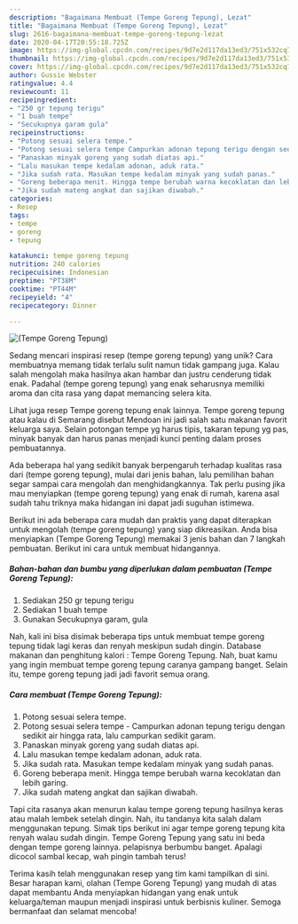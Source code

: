 ```yaml
---
description: "Bagaimana Membuat (Tempe Goreng Tepung), Lezat"
title: "Bagaimana Membuat (Tempe Goreng Tepung), Lezat"
slug: 2616-bagaimana-membuat-tempe-goreng-tepung-lezat
date: 2020-04-17T20:55:18.725Z
image: https://img-global.cpcdn.com/recipes/9d7e2d117da13ed3/751x532cq70/tempe-goreng-tepung-foto-resep-utama.jpg
thumbnail: https://img-global.cpcdn.com/recipes/9d7e2d117da13ed3/751x532cq70/tempe-goreng-tepung-foto-resep-utama.jpg
cover: https://img-global.cpcdn.com/recipes/9d7e2d117da13ed3/751x532cq70/tempe-goreng-tepung-foto-resep-utama.jpg
author: Gussie Webster
ratingvalue: 4.4
reviewcount: 11
recipeingredient:
- "250 gr tepung terigu"
- "1 buah tempe"
- "Secukupnya garam gula"
recipeinstructions:
- "Potong sesuai selera tempe."
- "Potong sesuai selera tempe Campurkan adonan tepung terigu dengan sedikit air hingga rata, lalu campurkan sedikit garam."
- "Panaskan minyak goreng yang sudah diatas api."
- "Lalu masukan tempe kedalam adonan, aduk rata."
- "Jika sudah rata. Masukan tempe kedalam minyak yang sudah panas."
- "Goreng beberapa menit. Hingga tempe berubah warna kecoklatan dan lebih garing."
- "Jika sudah mateng angkat dan sajikan diwabah."
categories:
- Resep
tags:
- tempe
- goreng
- tepung

katakunci: tempe goreng tepung 
nutrition: 240 calories
recipecuisine: Indonesian
preptime: "PT38M"
cooktime: "PT44M"
recipeyield: "4"
recipecategory: Dinner

---
```



![(Tempe Goreng Tepung)](https://img-global.cpcdn.com/recipes/9d7e2d117da13ed3/751x532cq70/tempe-goreng-tepung-foto-resep-utama.jpg)

Sedang mencari inspirasi resep (tempe goreng tepung) yang unik? Cara membuatnya memang tidak terlalu sulit namun tidak gampang juga. Kalau salah mengolah maka hasilnya akan hambar dan justru cenderung tidak enak. Padahal (tempe goreng tepung) yang enak seharusnya memiliki aroma dan cita rasa yang dapat memancing selera kita.

Lihat juga resep Tempe goreng tepung enak lainnya. Tempe goreng tepung atau kalau di Semarang disebut Mendoan ini jadi salah satu makanan favorit keluarga saya. Selain potongan tempe yg harus tipis, takaran tepung yg pas, minyak banyak dan harus panas menjadi kunci penting dalam proses pembuatannya.

Ada beberapa hal yang sedikit banyak berpengaruh terhadap kualitas rasa dari (tempe goreng tepung), mulai dari jenis bahan, lalu pemilihan bahan segar sampai cara mengolah dan menghidangkannya. Tak perlu pusing jika mau menyiapkan (tempe goreng tepung) yang enak di rumah, karena asal sudah tahu triknya maka hidangan ini dapat jadi suguhan istimewa.


Berikut ini ada beberapa cara mudah dan praktis yang dapat diterapkan untuk mengolah (tempe goreng tepung) yang siap dikreasikan. Anda bisa menyiapkan (Tempe Goreng Tepung) memakai 3 jenis bahan dan 7 langkah pembuatan. Berikut ini cara untuk membuat hidangannya.

<!--inarticleads1-->

##### Bahan-bahan dan bumbu yang diperlukan dalam pembuatan (Tempe Goreng Tepung):

1. Sediakan 250 gr tepung terigu
1. Sediakan 1 buah tempe
1. Gunakan Secukupnya garam, gula


Nah, kali ini bisa disimak beberapa tips untuk membuat tempe goreng tepung tidak lagi keras dan renyah meskipun sudah dingin. Database makanan dan penghitung kalori : Tempe Goreng Tepung. Nah, buat kamu yang ingin membuat tempe goreng tepung caranya gampang banget. Selain itu, tempe goreng tepung jadi jadi favorit semua orang. 

<!--inarticleads2-->

##### Cara membuat (Tempe Goreng Tepung):

1. Potong sesuai selera tempe.
1. Potong sesuai selera tempe - Campurkan adonan tepung terigu dengan sedikit air hingga rata, lalu campurkan sedikit garam.
1. Panaskan minyak goreng yang sudah diatas api.
1. Lalu masukan tempe kedalam adonan, aduk rata.
1. Jika sudah rata. Masukan tempe kedalam minyak yang sudah panas.
1. Goreng beberapa menit. Hingga tempe berubah warna kecoklatan dan lebih garing.
1. Jika sudah mateng angkat dan sajikan diwabah.


Tapi cita rasanya akan menurun kalau tempe goreng tepung hasilnya keras atau malah lembek setelah dingin. Nah, itu tandanya kita salah dalam menggunakan tepung. Simak tips berikut ini agar tempe goreng tepung kita renyah walau sudah dingin. Tempe Goreng Tepung yang satu ini beda dengan tempe goreng lainnya. pelapisnya berbumbu banget. Apalagi dicocol sambal kecap, wah pingin tambah terus! 

Terima kasih telah menggunakan resep yang tim kami tampilkan di sini. Besar harapan kami, olahan (Tempe Goreng Tepung) yang mudah di atas dapat membantu Anda menyiapkan hidangan yang enak untuk keluarga/teman maupun menjadi inspirasi untuk berbisnis kuliner. Semoga bermanfaat dan selamat mencoba!
